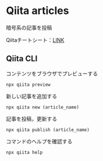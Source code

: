 # Qiita articles

暗号系の記事を投稿

Qiitaチートシート：[LINK](https://qiita.com/Qiita/items/c686397e4a0f4f11683d)

## Qiita CLI

コンテンツをブラウザでプレビューする
```
npx qiita preview
```

新しい記事を追加する
```
npx qiita new (article_name)
```

記事を投稿，更新する
```
npx qiita publish (article_name)
```

コマンドのヘルプを確認する
```
npx qiita help
```
